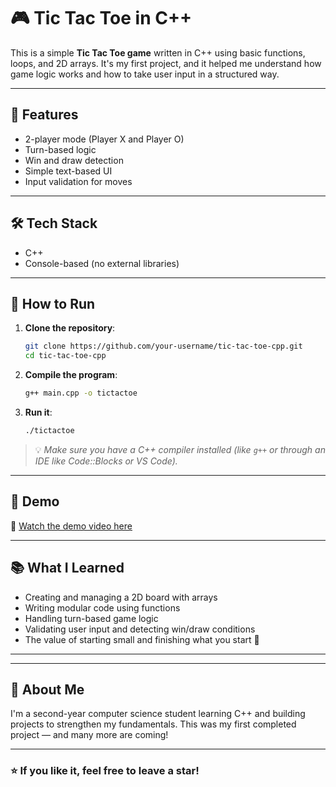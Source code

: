 # 🎮 Tic Tac Toe in C++

This is a simple **Tic Tac Toe game** written in C++ using basic functions, loops, and 2D arrays. It's my first project, and it helped me understand how game logic works and how to take user input in a structured way.

---

## 📌 Features

- 2-player mode (Player X and Player O)
- Turn-based logic
- Win and draw detection
- Simple text-based UI
- Input validation for moves

---

## 🛠️ Tech Stack

- C++
- Console-based (no external libraries)

---

## 🚀 How to Run

1. **Clone the repository**:
   ```bash
   git clone https://github.com/your-username/tic-tac-toe-cpp.git
   cd tic-tac-toe-cpp
   ```

2. **Compile the program**:
   ```bash
   g++ main.cpp -o tictactoe
   ```

3. **Run it**:
   ```bash
   ./tictactoe
   ```

> 💡 *Make sure you have a C++ compiler installed (like `g++` or through an IDE like Code::Blocks or VS Code).*

---

## 📸 Demo

🎥 [Watch the demo video here](https://drive.google.com/file/d/1A_T5ZwYKs6WaGuKVwsII_H39nOJfsrLn/view?usp=sharing)  

---

## 📚 What I Learned

- Creating and managing a 2D board with arrays
- Writing modular code using functions
- Handling turn-based game logic
- Validating user input and detecting win/draw conditions
- The value of starting small and finishing what you start 💪

---

---

## 🧠 About Me

I'm a second-year computer science student learning C++ and building projects to strengthen my fundamentals. This was my first completed project — and many more are coming!

---

### ⭐ If you like it, feel free to leave a star!
